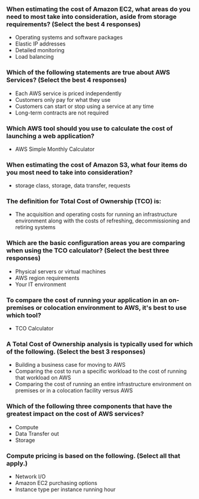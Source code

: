 ### When estimating the cost of Amazon EC2, what areas do you need to most take into consideration, aside from storage requirements? (Select the best 4 responses)
* Operating systems and software packages
* Elastic IP addresses
* Detailed monitoring
* Load balancing

### Which of the following statements are true about AWS Services? (Select the best 4 responses)

* Each AWS service is priced independently
* Customers only pay for what they use
* Customers can start or stop using a service at any time
* Long-term contracts are not required

### Which AWS tool should you use to calculate the cost of launching a web application?
* AWS Simple Monthly Calculator

### When estimating the cost of Amazon S3, what four items do you most need to take into consideration?
* storage class, storage, data transfer, requests

### The definition for Total Cost of Ownership (TCO) is:
* The acquisition and operating costs for running an infrastructure environment along with the costs of refreshing, decommissioning and retiring systems

### Which are the basic configuration areas you are comparing when using the TCO calculator? (Select the best three responses)

* Physical servers or virtual machines
* AWS region requirements
* Your IT environment

### To compare the cost of running your application in an on-premises or colocation environment to AWS, it's best to use which tool?
* TCO Calculator

### A Total Cost of Ownership analysis is typically used for which of the following. (Select the best 3 responses)
* Building a business case for moving to AWS
* Comparing the cost to run a specific workload to the cost of running that workload on AWS
* Comparing the cost of running an entire infrastructure environment on premises or in a colocation facility versus AWS

### Which of the following three components that have the greatest impact on the cost of AWS services?

* Compute 
* Data Transfer out
* Storage

### Compute pricing is based on the following. (Select all that apply.)
* Network I/O
* Amazon EC2 purchasing options
* Instance type per instance running hour